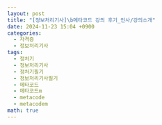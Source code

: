 ```yaml
---
layout: post
title: "[정보처리기사]\b메타코드 강의 후기_인사/강의소개"
date: 2024-11-23 15:04 +0900
categories:
  - 자격증
  - 정보처리기사
tags:
  - 정처기
  - 정보처리기사
  - 정처기필기
  - 정보처리기사필기
  - 메타코드
  - 메타코드m
  - metacode
  - metacodem
math: true
---
```



